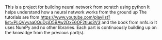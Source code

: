This is a project for building neural network from scratch using python
It helps understand how a neural network works from the ground up
The tutorials are from https://www.youtube.com/playlist?list=PLQVvvaa0QuDcjD5BAw2DxE6OF2tius3V3
and the book from nnfs.io
It uses NumPy and no other libraries.
Each part is continuously building up on the knowldge from the previous part(s).
